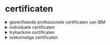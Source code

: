 # certificaten

<details>
<summary>geverifieerde professionele certificaten van IBM </summary>

- https://www.ibm.com/training/badge/data-analyst-professional-certificate

[IBM nr 1](https://github.com/PXL-Digital-SNE-Werkplekleren/portfolio-froidmontaaron/files/13328761/Coursera.X8HD9K98DMB6.pdf)


[IBM nr 2](https://github.com/PXL-Digital-SNE-Werkplekleren/portfolio-froidmontaaron/files/13328762/Coursera.W3WFXJM35HQ3.pdf)


[IBM nr 3](https://github.com/PXL-Digital-SNE-Werkplekleren/portfolio-froidmontaaron/files/13328763/Coursera.FSAZCUWJ5U3X.pdf)


[IBM nr 4](https://github.com/PXL-Digital-SNE-Werkplekleren/portfolio-froidmontaaron/files/13330082/Coursera.VGDY4HSQ8SVN.pdf)


[IBM nr 5](https://github.com/PXL-Digital-SNE-Werkplekleren/portfolio-froidmontaaron/files/13329725/Coursera.XGK9BGELAXC7.pdf)


[IBM nr 6](https://github.com/PXL-Digital-SNE-Werkplekleren/portfolio-froidmontaaron/files/13329726/Coursera.AWNN5UE3JWFR.pdf)


[IBM nr 7](https://github.com/PXL-Digital-SNE-Werkplekleren/portfolio-froidmontaaron/files/13330186/Coursera.3D7SAXT6JHBE.pdf)


[IBM nr 8](https://github.com/PXL-Digital-SNE-Werkplekleren/portfolio-froidmontaaron/files/13330355/Coursera.R94Y565CD67H.pdf)


[IBM professionel Cybersecurity Analyst](https://github.com/PXL-Digital-SNE-Werkplekleren/portfolio-froidmontaaron/files/13330356/Coursera.S9ULC5KPTNBD.pdf)

---

>Deze certificaten genieten officiële erkenning van de Belgische overheid, aangezien het succesvol behalen ervan vereist dat kandidaten verschillende afgesloten examens met goed gevolg doorstaan. Bovendien worden zij onderworpen aan peer reviews, uitgevoerd door professionals van IBM, die een zorgvuldige eindbeoordeling uitvoeren. Externe opdrachten ondergaan een grondige controle op correct gebruik, waarbij specifieke aandacht wordt besteed aan het voorkomen van plagiaat.
>
>Gedurende diverse modules van het programma is gebruik gemaakt van een beveiligd virtueel machinesysteem, waarbij de toegang strikt gecontroleerd werd om een gecontroleerde leeromgeving te waarborgen.
>
>Hieronder vindt u een fragment van de taken van de eerste module, waaronder ook een casestudie die volledig in het Engels moest worden opgesteld, inclusief de lay-out van de bijbehorende .pptx.



[Applied-Project_Attack-Case-Study.pptx](https://github.com/PXL-Digital-SNE-Werkplekleren/portfolio-froidmontaaron/files/13329727/Applied-Project_Attack-Case-Study.pptx)



![Screenshot 2023-11-12 183656](https://github.com/PXL-Digital-SNE-Werkplekleren/portfolio-froidmontaaron/assets/116820758/863f6841-d280-40d3-b8e5-f72d03236b84)



![Screenshot 2023-11-12 183015](https://github.com/PXL-Digital-SNE-Werkplekleren/portfolio-froidmontaaron/assets/116820758/0d62e806-4f38-40be-a9d1-6f382244f525)



![Screenshot 2023-11-12 174659](https://github.com/PXL-Digital-SNE-Werkplekleren/portfolio-froidmontaaron/assets/116820758/ab7ae9ff-dab8-4fe1-92fa-31e4451324e6)



![Screenshot 2023-11-12 174102](https://github.com/PXL-Digital-SNE-Werkplekleren/portfolio-froidmontaaron/assets/116820758/878a05ea-8588-4102-b87c-df5f05834ab7)



![Screenshot 2023-11-12 172349](https://github.com/PXL-Digital-SNE-Werkplekleren/portfolio-froidmontaaron/assets/116820758/bde5e5e3-1c4c-4f32-aadb-3e589f6b7e60)



![Screenshot 2023-11-12 165825](https://github.com/PXL-Digital-SNE-Werkplekleren/portfolio-froidmontaaron/assets/116820758/d705e288-9066-430d-9794-59731131d1e0)



![Screenshot 2023-11-12 184042](https://github.com/PXL-Digital-SNE-Werkplekleren/portfolio-froidmontaaron/assets/116820758/377d46c9-90c6-4e78-8f57-f7bea71d39f3)



</details>




<details>
<summary>individuele certificaten</summary>

  
[English certificate C1-Advanced English](https://github.com/PXL-Digital-SNE-Werkplekleren/portfolio-froidmontaaron/files/13329874/English-certificate_C1-Advanced-English-Level_aaron-froidmont.pdf.1.pdf)



[Diploma in Cyber Security](https://github.com/PXL-Digital-SNE-Werkplekleren/portfolio-froidmontaaron/files/13328765/doc.2.pdf)



[cisco Ethical Hacker](https://github.com/PXL-Digital-SNE-Werkplekleren/portfolio-froidmontaaron/files/13328816/Ethical_Hacker_Badge20231112-29-4gocjk.pdf)



[microsoft certificaat](https://github.com/PXL-Digital-SNE-Werkplekleren/portfolio-froidmontaaron/files/13328764/Coursera.HV84GCDS5F2S.pdf)



[google cyber security certificaat](https://github.com/PXL-Digital-SNE-Werkplekleren/portfolio-froidmontaaron/files/13328767/Coursera_33BULV2ZZBEC.1.pdf)

</details>



<details>
<summary>tryhackme certificaten</summary>

[web fundamentals certificaat](https://tryhackme-certificates.s3-eu-west-1.amazonaws.com/THM-ADYYMZEOB4.png)


[jr penetration tester certificaat](https://tryhackme-certificates.s3-eu-west-1.amazonaws.com/THM-AVC9WYAXL4.png)


[intro to cyber cecurity certificaat](https://tryhackme-certificates.s3-eu-west-1.amazonaws.com/THM-RAVM42RHVU.png)


[pre security certificaat](https://tryhackme-certificates.s3-eu-west-1.amazonaws.com/THM-EDKMFWZE57.png)


</details>



<details>
<summary>toekomstige certificaten</summary>


https://www.eccouncil.org/train-certify/certified-ethical-hacker-ceh/


https://www.offsec.com/courses/pen-200/


https://www.isc2.org/Certifications/CCSP


https://www.isaca.org/credentialing/cism?cid=sem_2002363&Appeal=sem


https://www.isc2.org/Certifications/CISSP


https://www.giac.org/certifications/security-essentials-gsec/


https://www.comptia.org/landing/securityplus/index.html


https://www.coursera.org/

</details>



